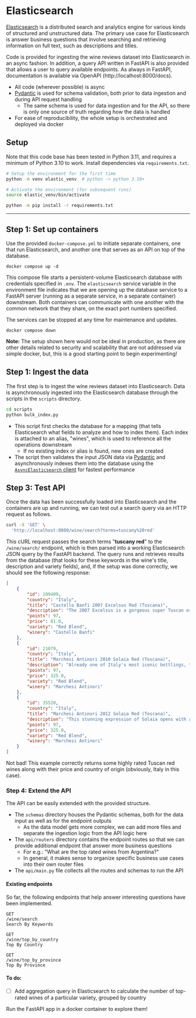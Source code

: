 # Elasticsearch

[Elasticsearch](https://www.elastic.co/what-is/elasticsearch) is a distributed search and analytics engine for various kinds of structured and unstructured data. The primary use case for Elasticsearch is answer business questions that involve searching and retrieving information on full text, such as descriptions and titles.

Code is provided for ingesting the wine reviews dataset into Elasticsearch in an async fashion. In addition, a query API written in FastAPI is also provided that allows a user to query available endpoints. As always in FastAPI, documentation is available via OpenAPI (http://localhost:8000/docs).

* All code (wherever possible) is async
* [Pydantic](https://docs.pydantic.dev) is used for schema validation, both prior to data ingestion and during API request handling
  * The same schema is used for data ingestion and for the API, so there is only one source of truth regarding how the data is handled
* For ease of reproducibility, the whole setup is orchestrated and deployed via docker

## Setup

Note that this code base has been tested in Python 3.11, and requires a minimum of Python 3.10 to work. Install dependencies via `requirements.txt`.

```sh
# Setup the environment for the first time
python -m venv elastic_venv  # python -> python 3.10+

# Activate the environment (for subsequent runs)
source elastic_venv/bin/activate

python -m pip install -r requirements.txt
```

--- 

## Step 1: Set up containers

Use the provided `docker-compose.yml` to initiate separate containers, one that run Elasticsearch, and another one that serves as an API on top of the database.

```
docker compose up -d
```

This compose file starts a persistent-volume Elasticsearch database with credentials specified in `.env`. The `elasticsearch` service variable in the environment file indicates that we are opening up the database service to a FastAPI server (running as a separate service, in a separate container) downstream. Both containers can communicate with one another with the common network that they share, on the exact port numbers specified.

The services can be stopped at any time for maintenance and updates.

```
docker compose down
```

**Note:** The setup shown here would not be ideal in production, as there are other details related to security and scalability that are not addressed via simple docker, but, this is a good starting point to begin experimenting!


## Step 1: Ingest the data

The first step is to ingest the wine reviews dataset into Elasticsearch. Data is asynchronously ingested into the Elasticsearch database through the scripts in the `scripts` directory.

```sh
cd scripts
python bulk_index.py
```

* This script first checks the database for a mapping (that tells Elasticsearch what fields to analyze and how to index them). Each index is attached to an alias, "wines", which is used to reference all the operations downstream
  * If no existing index or alias is found, new ones are created
* The script then validates the input JSON data via [Pydantic](https://docs.pydantic.dev) and asynchronously indexes them into the database using the [`AsyncElasticsearch` client](https://elasticsearch-py.readthedocs.io/en/v8.7.0/async.html) for fastest performance


## Step 3: Test API

Once the data has been successfully loaded into Elasticsearch and the containers are up and running, we can test out a search query via an HTTP request as follows.

```sh
curl -X 'GET' \
  'http://localhost:8000/wine/search?terms=tuscany%20red'
```

This cURL request passes the search terms "**tuscany red**" to the `/wine/search/` endpoint, which is then parsed into a working Elasticsearch JSON query by the FastAPI backend. The query runs and retrieves results from the database (that looks for these keywords in the wine's title, description and variety fields), and, if the setup was done correctly, we should see the following response:

```json
[
    {
        "id": 109409,
        "country": "Italy",
        "title": "Castello Banfi 2007 Excelsus Red (Toscana)",
        "description": "The 2007 Excelsus is a gorgeous super Tuscan expression (with Cabernet Sauvignon and Merlot) that shows quality and superior fruit on all levels. Castello Banfi has really hit a home run with this vintage. You'll encounter persuasive aromas of cassis, blackberry, chocolate, tobacco, curry leaf and deep renderings of exotic spice. The wine's texture is exceedingly smooth, rich and long lasting.",
        "points": 97,
        "price": 81.0,
        "variety": "Red Blend",
        "winery": "Castello Banfi"
    },
    {
        "id": 21079,
        "country": "Italy",
        "title": "Marchesi Antinori 2010 Solaia Red (Toscana)",
        "description": "Already one of Italy's most iconic bottlings, this gorgeous 2010 is already a classic. Its complex and intense bouquet unfolds with ripe blackberries, violets, leather, thyme and balsamic herbs. The palate shows structure, poise and complexity, delivering rich black currants, black cherry, licorice, mint and menthol notes alongside assertive but polished tannins and vibrant energy. This wine will age and develop for decades. Drink 2018–2040.",
        "points": 97,
        "price": 325.0,
        "variety": "Red Blend",
        "winery": "Marchesi Antinori"
    },
    {
        "id": 35520,
        "country": "Italy",
        "title": "Marchesi Antinori 2012 Solaia Red (Toscana)",
        "description": "This stunning expression of Solaia opens with ample aromas of exotic spices, tilled soil, mature black-skinned fruit and an underlying whiff of fragrant blue flowers. The vibrant, elegantly structured palate doles out high-toned black cherry, ripe blackberry, white pepper, cinnamon, clove and Mediterranean herbs alongside a backbone of firm, polished tannins and bright acidity. Drink 2017–2032.",
        "points": 97,
        "price": 325.0,
        "variety": "Red Blend",
        "winery": "Marchesi Antinori"
    }
]
```

Not bad! This example correctly returns some highly rated Tuscan red wines along with their price and country of origin (obviously, Italy in this case).

### Step 4: Extend the API

The API can be easily extended with the provided structure.

- The `schemas` directory houses the Pydantic schemas, both for the data input as well as for the endpoint outputs
  - As the data model gets more complex, we can add more files and separate the ingestion logic from the API logic here
- The `api/routers` directory contains the endpoint routes so that we can provide additional endpoint that answer more business questions
  - For e.g.: "What are the top rated wines from Argentina?"
  - In general, it makes sense to organize specific business use cases into their own router files
- The `api/main.py` file collects all the routes and schemas to run the API


#### Existing endpoints

So far, the following endpoints that help answer interesting questions have been implemented.

```
GET
/wine/search
Search By Keywords
```

```
GET
/wine/top_by_country
Top By Country
```

```
GET
/wine/top_by_province
Top By Province
```

#### To do:

- [ ] Add aggregation query in Elasticsearch to calculate the number of top-rated wines of a particular variety, grouped by country


Run the FastAPI app in a docker container to explore them!

